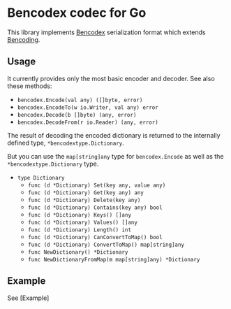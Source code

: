 Bencodex codec for Go
=======================

This library implements [Bencodex] serialization format which extends [Bencoding].

[Bencodex]: https://github.com/planetarium/bencodex
[Bencoding]: http://www.bittorrent.org/beps/bep_0003.html#bencoding


Usage
-----

It currently provides only the most basic encoder and decoder.  See also these methods:

 -  `bencodex.Encode(val any) ([]byte, error)`
 -  `bencodex.EncodeTo(w io.Writer, val any) error`
 -  `bencodex.Decode(b []byte) (any, error)`
 -  `bencodex.DecodeFrom(r io.Reader) (any, error)`

The result of decoding the encoded dictionary is returned to the internally defined type, `*bencodextype.Dictionary`.

But you can use the `map[string]any` type for `bencodex.Encode` as well as the `*bencodextype.Dictionary` type.

- `type Dictionary`
  - `func (d *Dictionary) Set(key any, value any)`
  - `func (d *Dictionary) Get(key any) any`
  - `func (d *Dictionary) Delete(key any)`
  - `func (d *Dictionary) Contains(key any) bool`
  - `func (d *Dictionary) Keys() []any`
  - `func (d *Dictionary) Values() []any`
  - `func (d *Dictionary) Length() int`
  - `func (d *Dictionary) CanConvertToMap() bool`
  - `func (d *Dictionary) ConvertToMap() map[string]any`
  - `func NewDictionary() *Dictionary`
  - `func NewDictionaryFromMap(m map[string]any) *Dictionary`


Example
-------

See [Example]